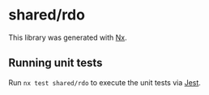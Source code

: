 # shared/rdo

This library was generated with [Nx](https://nx.dev).

## Running unit tests

Run `nx test shared/rdo` to execute the unit tests via [Jest](https://jestjs.io).
